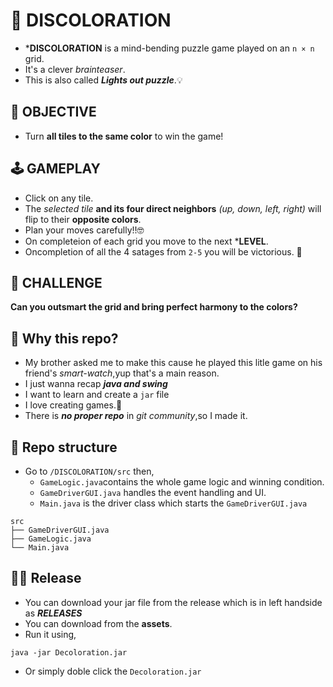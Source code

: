 # 🧠 DISCOLORATION
- ***DISCOLORATION** is a mind-bending puzzle game played on an `n × n` grid.
- It's a clever *brainteaser*.
- This is also called ***Lights out puzzle***.💡

## 🎯 OBJECTIVE
- Turn **all tiles to the same color** to win the game!

## 🕹️ GAMEPLAY

- Click on any tile.
- The *selected tile* **and its four direct neighbors** *(up, down, left, right)* will flip to their **opposite colors**.
- Plan your moves carefully!!🤓
- On completeion of each grid you move to the next ***LEVEL**.
- Oncompletion of all the 4 satages from `2-5` you will be victorious. 🥇
  
## 🧩 CHALLENGE
**Can you outsmart the grid and bring perfect harmony to the colors?**

## 👀 Why this repo? 
- My brother asked me to make this cause he played this litle game on his friend's *smart-watch*,yup that's a main reason.
- I just wanna recap ***java and swing***
- I want to learn and create a `jar` file
- I love creating games.🤩
- There is ***no proper repo*** in *git community*,so I made it.

## 🌳 Repo structure
- Go to `/DISCOLORATION/src` then,
  - `GameLogic.java`contains the whole game logic and winning condition.
  - `GameDriverGUI.java` handles the event handling and UI.
  - `Main.java` is the driver class which starts the `GameDriverGUI.java`
```
src
├── GameDriverGUI.java
├── GameLogic.java
└── Main.java
```

## ⛓️‍💥 Release
- You can download your jar file from the release which is in left handside as ***RELEASES***
- You can download from the **assets**.
- Run it using,
```
java -jar Decoloration.jar
```
- Or simply doble click the `Decoloration.jar`
